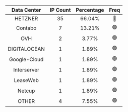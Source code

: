 | Data Center | IP Count | Percentage | Freq |
|:------------:|:--------:|:-----------:|:-----:|
| HETZNER | 35 | 66.04% | 🔴 |
| Contabo | 7 | 13.21% | 🟢 |
| OVH | 2 | 3.77% | 🟢 |
| DIGITALOCEAN | 1 | 1.89% | 🟢 |
| Google-Cloud | 1 | 1.89% | 🟢 |
| Interserver | 1 | 1.89% | 🟢 |
| LeaseWeb | 1 | 1.89% | 🟢 |
| Netcup | 1 | 1.89% | 🟢 |
| OTHER | 4 | 7.55% | 🟢 |
